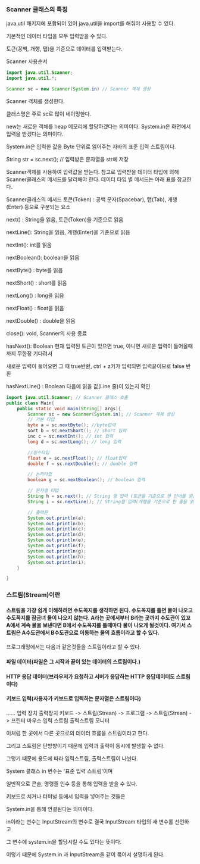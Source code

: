 ### Scanner 클래스의 특징
java.util 패키지에 포함되어 있어 java.util을 import를 해줘야 사용할 수 있다.

기본적인 데이터 타입을 모두 입력받을 수 있다.

토큰(꽁백, 개행, 탭)을 기준으로 데이터를 입력받는다.

Scanner 사용순서

```java
import java.util.Scanner; 
import java.util.*;

Scanner sc = new Scanner(System.in) // Scanner 객체 생성

```
Scanner 객체를 생성한다.

클래스명은 주로 sc로 많이 네이밍한다.

new는 새로운 객체를 heap 메모리에 할당하겠다는 의미이다.
System.in은 화면에서 입력을 받겠다는 의미이다.

System.in은 입력한 값을 Byte 단위로 읽어주는 자바의 표준 입력 스트림이다.

String str = sc.next(); // 입력받은 문자열을 str에 저장

Scanner객체를 사용하여 입력값을 받는다. 참고로 입력받을 데이터 타입에 의해 Scanner클래스의 메서드를 달리해야 한다. 데이터 타입 별 메서드는 아래 표를 참고한다.

Scanner클래스의 메서드
토큰(Token) : 공백 문자(Spacebar), 탭(Tab), 개행(Enter) 등으로 구분되는 요소

next() : String을 읽음, 토큰(Token)을 기준으로 읽음

nextLine(): String을 읽음, 개행(Enter)을 기준으로 읽음

nextInt(): int를 읽음

nextBoolean(): boolean을 읽음

nextByte() : byte를 읽음

nextShort() : short를 읽음

nextLong() : long을 읽음

nextFloat() : float을 읽음

nextDouble() : double을 읽음

close(): void, Scanner의 사용 종료

hasNext(): Boolean 현재 입력된 토큰이 있으면 true, 아니면 새로운 입력이 들어올때까지 무한정 기다려서

새로운 입력이 들어오면 그 때 true반환, ctrl + z키가 입력되면 입력끝이므로 false 반환

hasNextLine() : Boolean 다음에 읽을 값(Line 줄)이 있는지 확인

```java
import java.util.Scanner; // Scanner 클래스 호출
public class Main{
    public static void main(String[] args){
        Scanner sc = new Scanner(System.in); // Scanner 객체 생성
        // 기본 타입
        byte a = sc.nextByte(); //byte입력
        sort b = sc.nextShort(); // short 입력
        inc c = sc.nextInt(); // int 입력
        long d = sc.nextLong(); // long 입력

        //실수타입
        float e = sc.nextFloat(); // float입력
        double f = sc.nextDouble(); // double 입력

        // 논리타입
        boolean g = sc.nextBoolean(); // boolean 입력

        // 문자열 타입
        String h = sc.next(); // String 형 입력 (토큰을 기준으로 한 단어를 읽음)
        String i = sc.nextLine(); // String형 입력(개행을 기준으로 한 줄을 읽음)

        // 출력문
        System.out.println(a);
        System.out.println(b);
        System.out.println(c);
        System.out.println(d);
        System.out.println(e);
        System.out.println(f);
        System.out.println(g);
        System.out.println(h);
        System.out.println(i);
    }

}


```

### 스트림(Stream)이란
#### 스트림을 가장 쉽게 이해하려면 수도꼭지를 생각하면 된다. 수도꼭지를 틀면 물이 나오고 수도꼭지를 잠금녀 물이 나오지 않는다. A라는 곳에서부터 B라는 곳까지 수도관이 있꼬 A에서 계속 물을 보낸다면 B에서 수도꼭지를 틀때마다 물이 나오게 될것이다. 여기서 스트림은 A수도관에서 B수도관으로 이동하는 물의 흐름이라고 할 수 있다.

프로그래밍에서는 다음과 같은것들을 스트림이라고 할 수 있다.
#### 파일 데이터(파일은 그 시작과 끝이 있는 데이터의 스트림이다.)
#### HTTP 응답 데이터(브라우저가 요청하고 서버가 응답하는 HTTP 응답데이터도 스트림이다)
#### 키보드 입력(사용자가 키보드로 입력하는 문자열은 스트림이다)

......
입력 장치                                                                                출력장치
키보드      ->      스트림(Strean)      ->     프로그램     ->   스트림(Strean)      ->     프린터
마우스               입력 스트림                                출력스트림                  모니터

이처럼 한 곳에서 다른 곳으로의 데이터 흐름을 스트림이라고 한다. 

그리고 스트림은 단방향이기 때문에 입력과 출력이 동시에 발생할 수 없다. 

그렇기 때문에 용도에 따라 입력스트림, 출력스트림이 나뉜다.

System 클래스 in 변수는 '표준 입력 스트림'이며

일반적으로 콘솔, 명령줄 인수 등을 통해 입력을 받을 수 있다.

키보드로 치거나 터미널 등에서 입력을 넣어주는 것들은

System.in을 통해 연결된다는 의미이다.

in이라는 변수는 InputStream의 변수로 결국 InputStream 타입의 새 변수를 선언하고 

그 변수에 system.in을 할당시킬 수도 있다는 뜻이다. 

이렇기 때문에 System.in 과 InputStream을 같이 묶어서 설명하게 된다.

